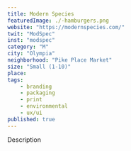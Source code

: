 ```yaml
---
title: Modern Species
featuredImage: ./-hamburgers.png
website: "https://modernspecies.com/"
twit: "ModSpec"
inst: "modspec"
category: "M"
city: "Olympia"
neighborhood: "Pike Place Market"
size: "Small (1-10)"
place: 
tags:
    - branding
    - packaging
    - print
    - environmental
    - ux/ui
published: true
---
```


Description

